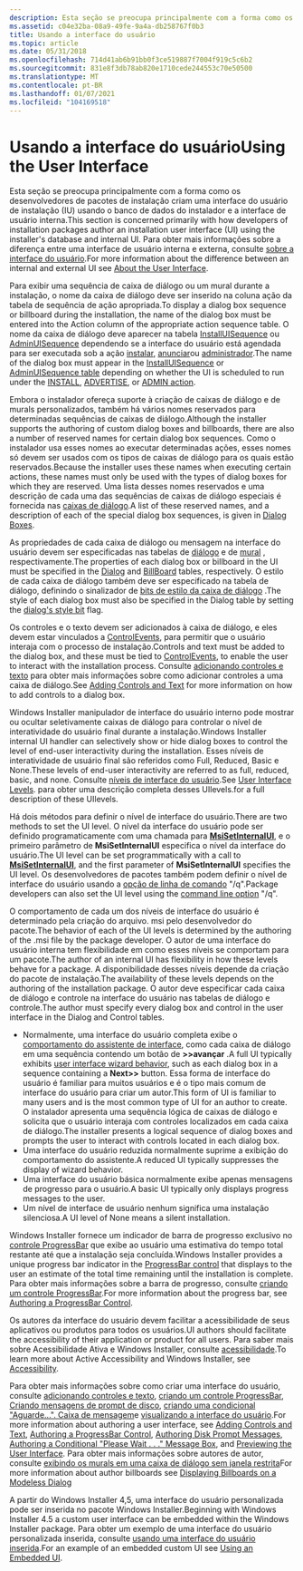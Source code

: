 ```yaml
---
description: Esta seção se preocupa principalmente com a forma como os desenvolvedores de pacotes de instalação criam uma interface do usuário de instalação (IU) usando o banco de dados do instalador e a interface de usuário interna.
ms.assetid: c04e32ba-08a9-49fe-9a4a-db258767f0b3
title: Usando a interface do usuário
ms.topic: article
ms.date: 05/31/2018
ms.openlocfilehash: 714d41ab6b91bb0f3ce519887f7004f919c5c6b2
ms.sourcegitcommit: 831e8f3db78ab820e1710cede244553c70e50500
ms.translationtype: MT
ms.contentlocale: pt-BR
ms.lasthandoff: 01/07/2021
ms.locfileid: "104169518"
---
```

# <a name="using-the-user-interface"></a><span data-ttu-id="96550-103">Usando a interface do usuário</span><span class="sxs-lookup"><span data-stu-id="96550-103">Using the User Interface</span></span>

<span data-ttu-id="96550-104">Esta seção se preocupa principalmente com a forma como os desenvolvedores de pacotes de instalação criam uma interface do usuário de instalação (IU) usando o banco de dados do instalador e a interface de usuário interna.</span><span class="sxs-lookup"><span data-stu-id="96550-104">This section is concerned primarily with how developers of installation packages author an installation user interface (UI) using the installer's database and internal UI.</span></span> <span data-ttu-id="96550-105">Para obter mais informações sobre a diferença entre uma interface de usuário interna e externa, consulte [sobre a interface do usuário](about-the-user-interface.md).</span><span class="sxs-lookup"><span data-stu-id="96550-105">For more information about the difference between an internal and external UI see [About the User Interface](about-the-user-interface.md).</span></span>

<span data-ttu-id="96550-106">Para exibir uma sequência de caixa de diálogo ou um mural durante a instalação, o nome da caixa de diálogo deve ser inserido na coluna ação da tabela de sequência de ação apropriada.</span><span class="sxs-lookup"><span data-stu-id="96550-106">To display a dialog box sequence or billboard during the installation, the name of the dialog box must be entered into the Action column of the appropriate action sequence table.</span></span> <span data-ttu-id="96550-107">O nome da caixa de diálogo deve aparecer na tabela [InstallUISequence](installuisequence-table.md) ou [AdminUISequence](adminuisequence-table.md) dependendo se a interface do usuário está agendada para ser executada sob a ação [instalar](install-action.md), [anunciar](advertise-action.md)ou [administrador](admin-action.md).</span><span class="sxs-lookup"><span data-stu-id="96550-107">The name of the dialog box must appear in the [InstallUISequence](installuisequence-table.md) or [AdminUISequence table](adminuisequence-table.md) depending on whether the UI is scheduled to run under the [INSTALL](install-action.md), [ADVERTISE](advertise-action.md), or [ADMIN action](admin-action.md).</span></span>

<span data-ttu-id="96550-108">Embora o instalador ofereça suporte à criação de caixas de diálogo e de murals personalizados, também há vários nomes reservados para determinadas sequências de caixas de diálogo.</span><span class="sxs-lookup"><span data-stu-id="96550-108">Although the installer supports the authoring of custom dialog boxes and billboards, there are also a number of reserved names for certain dialog box sequences.</span></span> <span data-ttu-id="96550-109">Como o instalador usa esses nomes ao executar determinadas ações, esses nomes só devem ser usados com os tipos de caixas de diálogo para os quais estão reservados.</span><span class="sxs-lookup"><span data-stu-id="96550-109">Because the installer uses these names when executing certain actions, these names must only be used with the types of dialog boxes for which they are reserved.</span></span> <span data-ttu-id="96550-110">Uma lista desses nomes reservados e uma descrição de cada uma das sequências de caixas de diálogo especiais é fornecida nas [caixas de diálogo](dialog-boxes.md).</span><span class="sxs-lookup"><span data-stu-id="96550-110">A list of these reserved names, and a description of each of the special dialog box sequences, is given in [Dialog Boxes](dialog-boxes.md).</span></span>

<span data-ttu-id="96550-111">As propriedades de cada caixa de diálogo ou mensagem na interface do usuário devem ser especificadas nas tabelas de [diálogo](dialog-table.md) e de [mural](billboard-table.md) , respectivamente.</span><span class="sxs-lookup"><span data-stu-id="96550-111">The properties of each dialog box or billboard in the UI must be specified in the [Dialog](dialog-table.md) and [BillBoard](billboard-table.md) tables, respectively.</span></span> <span data-ttu-id="96550-112">O estilo de cada caixa de diálogo também deve ser especificado na tabela de diálogo, definindo o sinalizador de [bits de estilo da caixa de diálogo](dialog-style-bits.md) .</span><span class="sxs-lookup"><span data-stu-id="96550-112">The style of each dialog box must also be specified in the Dialog table by setting the [dialog's style bit](dialog-style-bits.md) flag.</span></span>

<span data-ttu-id="96550-113">Os controles e o texto devem ser adicionados à caixa de diálogo, e eles devem estar vinculados a [ControlEvents](controlevent-overview.md), para permitir que o usuário interaja com o processo de instalação.</span><span class="sxs-lookup"><span data-stu-id="96550-113">Controls and text must be added to the dialog box, and these must be tied to [ControlEvents](controlevent-overview.md), to enable the user to interact with the installation process.</span></span> <span data-ttu-id="96550-114">Consulte [adicionando controles e texto](adding-controls-and-text.md) para obter mais informações sobre como adicionar controles a uma caixa de diálogo.</span><span class="sxs-lookup"><span data-stu-id="96550-114">See [Adding Controls and Text](adding-controls-and-text.md) for more information on how to add controls to a dialog box.</span></span>

<span data-ttu-id="96550-115">Windows Installer manipulador de interface do usuário interno pode mostrar ou ocultar seletivamente caixas de diálogo para controlar o nível de interatividade do usuário final durante a instalação.</span><span class="sxs-lookup"><span data-stu-id="96550-115">Windows Installer internal UI handler can selectively show or hide dialog boxes to control the level of end-user interactivity during the installation.</span></span> <span data-ttu-id="96550-116">Esses níveis de interatividade de usuário final são referidos como Full, Reduced, Basic e None.</span><span class="sxs-lookup"><span data-stu-id="96550-116">These levels of end-user interactivity are referred to as full, reduced, basic, and none.</span></span> <span data-ttu-id="96550-117">Consulte [níveis de interface do usuário](user-interface-levels.md).</span><span class="sxs-lookup"><span data-stu-id="96550-117">See [User Interface Levels](user-interface-levels.md).</span></span> <span data-ttu-id="96550-118">para obter uma descrição completa desses UIlevels.</span><span class="sxs-lookup"><span data-stu-id="96550-118">for a full description of these UIlevels.</span></span>

<span data-ttu-id="96550-119">Há dois métodos para definir o nível de interface do usuário.</span><span class="sxs-lookup"><span data-stu-id="96550-119">There are two methods to set the UI level.</span></span> <span data-ttu-id="96550-120">O nível da interface do usuário pode ser definido programaticamente com uma chamada para [**MsiSetInternalUI**](/windows/desktop/api/Msi/nf-msi-msisetinternalui), e o primeiro parâmetro de **MsiSetInternalUI** especifica o nível da interface do usuário.</span><span class="sxs-lookup"><span data-stu-id="96550-120">The UI level can be set programmatically with a call to [**MsiSetInternalUI**](/windows/desktop/api/Msi/nf-msi-msisetinternalui), and the first parameter of **MsiSetInternalUI** specifies the UI level.</span></span> <span data-ttu-id="96550-121">Os desenvolvedores de pacotes também podem definir o nível de interface do usuário usando a [opção de linha de comando](command-line-options.md) "/q".</span><span class="sxs-lookup"><span data-stu-id="96550-121">Package developers can also set the UI level using the [command line option](command-line-options.md) "/q".</span></span>

<span data-ttu-id="96550-122">O comportamento de cada um dos níveis de interface do usuário é determinado pela criação do arquivo. msi pelo desenvolvedor do pacote.</span><span class="sxs-lookup"><span data-stu-id="96550-122">The behavior of each of the UI levels is determined by the authoring of the .msi file by the package developer.</span></span> <span data-ttu-id="96550-123">O autor de uma interface do usuário interna tem flexibilidade em como esses níveis se comportam para um pacote.</span><span class="sxs-lookup"><span data-stu-id="96550-123">The author of an internal UI has flexibility in how these levels behave for a package.</span></span> <span data-ttu-id="96550-124">A disponibilidade desses níveis depende da criação do pacote de instalação.</span><span class="sxs-lookup"><span data-stu-id="96550-124">The availability of these levels depends on the authoring of the installation package.</span></span> <span data-ttu-id="96550-125">O autor deve especificar cada caixa de diálogo e controle na interface do usuário nas tabelas de diálogo e controle.</span><span class="sxs-lookup"><span data-stu-id="96550-125">The author must specify every dialog box and control in the user interface in the Dialog and Control tables.</span></span>

-   <span data-ttu-id="96550-126">Normalmente, uma interface do usuário completa exibe o [comportamento do assistente de interface](user-interface-wizard-behavior.md), como cada caixa de diálogo em uma sequência contendo um botão de **>>avançar** .</span><span class="sxs-lookup"><span data-stu-id="96550-126">A full UI typically exhibits [user interface wizard behavior](user-interface-wizard-behavior.md), such as each dialog box in a sequence containing a **Next>>** button.</span></span> <span data-ttu-id="96550-127">Essa forma de interface do usuário é familiar para muitos usuários e é o tipo mais comum de interface do usuário para criar um autor.</span><span class="sxs-lookup"><span data-stu-id="96550-127">This form of UI is familiar to many users and is the most common type of UI for an author to create.</span></span> <span data-ttu-id="96550-128">O instalador apresenta uma sequência lógica de caixas de diálogo e solicita que o usuário interaja com controles localizados em cada caixa de diálogo.</span><span class="sxs-lookup"><span data-stu-id="96550-128">The installer presents a logical sequence of dialog boxes and prompts the user to interact with controls located in each dialog box.</span></span>
-   <span data-ttu-id="96550-129">Uma interface do usuário reduzida normalmente suprime a exibição do comportamento do assistente.</span><span class="sxs-lookup"><span data-stu-id="96550-129">A reduced UI typically suppresses the display of wizard behavior.</span></span>
-   <span data-ttu-id="96550-130">Uma interface do usuário básica normalmente exibe apenas mensagens de progresso para o usuário.</span><span class="sxs-lookup"><span data-stu-id="96550-130">A basic UI typically only displays progress messages to the user.</span></span>
-   <span data-ttu-id="96550-131">Um nível de interface de usuário nenhum significa uma instalação silenciosa.</span><span class="sxs-lookup"><span data-stu-id="96550-131">A UI level of None means a silent installation.</span></span>

<span data-ttu-id="96550-132">Windows Installer fornece um indicador de barra de progresso exclusivo no [controle ProgressBar](progressbar-control.md) que exibe ao usuário uma estimativa do tempo total restante até que a instalação seja concluída.</span><span class="sxs-lookup"><span data-stu-id="96550-132">Windows Installer provides a unique progress bar indicator in the [ProgressBar control](progressbar-control.md) that displays to the user an estimate of the total time remaining until the installation is complete.</span></span> <span data-ttu-id="96550-133">Para obter mais informações sobre a barra de progresso, consulte [criando um controle ProgressBar](authoring-a-progressbar-control.md).</span><span class="sxs-lookup"><span data-stu-id="96550-133">For more information about the progress bar, see [Authoring a ProgressBar Control](authoring-a-progressbar-control.md).</span></span>

<span data-ttu-id="96550-134">Os autores da interface do usuário devem facilitar a acessibilidade de seus aplicativos ou produtos para todos os usuários.</span><span class="sxs-lookup"><span data-stu-id="96550-134">UI authors should facilitate the accessibility of their application or product for all users.</span></span> <span data-ttu-id="96550-135">Para saber mais sobre Acessibilidade Ativa e Windows Installer, consulte [acessibilidade](accessibility.md).</span><span class="sxs-lookup"><span data-stu-id="96550-135">To learn more about Active Accessibility and Windows Installer, see [Accessibility](accessibility.md).</span></span>

<span data-ttu-id="96550-136">Para obter mais informações sobre como criar uma interface do usuário, consulte [adicionando controles e texto](adding-controls-and-text.md), [criando um controle ProgressBar](authoring-a-progressbar-control.md), [Criando mensagens de prompt de disco](authoring-disk-prompt-messages.md), [criando uma condicional "Aguarde...". Caixa de mensagem](authoring-a-conditional-please-wait-------message-box.md)e [visualizando a interface do usuário](previewing-the-user-interface.md).</span><span class="sxs-lookup"><span data-stu-id="96550-136">For more information about authoring a user interface, see [Adding Controls and Text](adding-controls-and-text.md), [Authoring a ProgressBar Control](authoring-a-progressbar-control.md), [Authoring Disk Prompt Messages](authoring-disk-prompt-messages.md), [Authoring a Conditional "Please Wait . . ." Message Box](authoring-a-conditional-please-wait-------message-box.md), and [Previewing the User Interface](previewing-the-user-interface.md).</span></span> <span data-ttu-id="96550-137">Para obter mais informações sobre autores de autor, consulte [exibindo os murals em uma caixa de diálogo sem janela restrita](displaying-billboards-on-a-modeless-dialog.md)</span><span class="sxs-lookup"><span data-stu-id="96550-137">For more information about author billboards see [Displaying Billboards on a Modeless Dialog](displaying-billboards-on-a-modeless-dialog.md)</span></span>

<span data-ttu-id="96550-138">A partir do Windows Installer 4,5, uma interface do usuário personalizada pode ser inserida no pacote Windows Installer.</span><span class="sxs-lookup"><span data-stu-id="96550-138">Beginning with Windows Installer 4.5 a custom user interface can be embedded within the Windows Installer package.</span></span> <span data-ttu-id="96550-139">Para obter um exemplo de uma interface do usuário personalizada inserida, consulte [usando uma interface do usuário inserida](using-an-embedded-ui.md).</span><span class="sxs-lookup"><span data-stu-id="96550-139">For an example of an embedded custom UI see [Using an Embedded UI](using-an-embedded-ui.md).</span></span>

 

 



